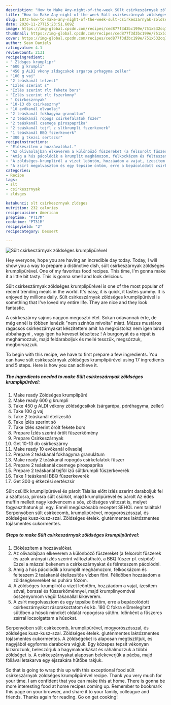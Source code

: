 ```yaml
---
description: "How to Make Any-night-of-the-week Sült csirkeszárnyak zöldséges krumplipürével"
title: "How to Make Any-night-of-the-week Sült csirkeszárnyak zöldséges krumplipürével"
slug: 1073-how-to-make-any-night-of-the-week-sult-csirkeszarnyak-zoldseges-krumplipurevel
date: 2020-11-27T15:23:51.609Z
image: https://img-global.cpcdn.com/recipes/ced877f3d3bc199e/751x532cq70/sult-csirkeszarnyak-zoldseges-krumplipurevel-recept-foto.jpg
thumbnail: https://img-global.cpcdn.com/recipes/ced877f3d3bc199e/751x532cq70/sult-csirkeszarnyak-zoldseges-krumplipurevel-recept-foto.jpg
cover: https://img-global.cpcdn.com/recipes/ced877f3d3bc199e/751x532cq70/sult-csirkeszarnyak-zoldseges-krumplipurevel-recept-foto.jpg
author: Sean Daniels
ratingvalue: 4.1
reviewcount: 2131
recipeingredient:
- " Zldsges krumplipr"
- "600 g krumpli"
- "450 g ALDI vkony zldsgcskok srgarpa prhagyma zeller"
- "100 g vaj"
- "2 teáskanál telzest"
- "Ízlés szerint s"
- "Ízlés szerint rlt fekete bors"
- "Ízlés szerint rlt fszerkmny"
- " Csirkeszrnyak"
- "10-13 db csirkeszrny"
- "10 evőkanál olvaolaj"
- "2 teáskanál fokhagyma granultum"
- "2 teáskanál ropogs csirkefalatok fszer"
- "2 teáskanál csemege pirospaprika"
- "2 teáskanál tejfl z sltkrumpli fszerkeverk"
- "1 teáskanál BBQ fszerkeverk"
- "300 g tkezsi sertszsr"
recipeinstructions:
- "Előkészítem a hozzávalókat."
- "Az olívaolajban elkeverem a különböző fűszereket (a felsorolt fűszerek és azok arányai ízlés szerint változtatható, a BBQ fűszer pl. csípős!) Ezzel a mázzal bekenem a csirkeszárnyakat és félreteszem pácolódni."
- "Amíg a hús pácolódik a krumplit meghámozom, felkockázom és felteszem 2 teáskanál ételízesítős vízben főni. Félidőben hozzáadom a zöldségkeveréket és puhára főzöm."
- "A zöldséges-krumpliról a vizet leöntöm, hozzáadom a vajat, ízesítem sóval, borssal és fűszerköménnyel, majd krumplinyomóval összenyomom végül fakanállal kikeverem."
- "A zsírt megolvasztom és egy tepsibe öntöm, erre a bepácolódott csirkeszárnyakat rásorakoztatom és kb. 180 C fokra előmelegített sütőben a húsok mindkét oldalát ropogósra sütöm. Időnként a fűszeres zsírral locsolgattam a húsokat."
categories:
- Recipe
tags:
- slt
- csirkeszrnyak
- zldsges

katakunci: slt csirkeszrnyak zldsges 
nutrition: 232 calories
recipecuisine: American
preptime: "PT17M"
cooktime: "PT31M"
recipeyield: "2"
recipecategory: Dessert

---
```



![Sült csirkeszárnyak zöldséges krumplipürével](https://img-global.cpcdn.com/recipes/ced877f3d3bc199e/751x532cq70/sult-csirkeszarnyak-zoldseges-krumplipurevel-recept-foto.jpg)

Hey everyone, hope you are having an incredible day today. Today, I will show you a way to prepare a distinctive dish, sült csirkeszárnyak zöldséges krumplipürével. One of my favorites food recipes. This time, I'm gonna make it a little bit tasty. This is gonna smell and look delicious.

Sült csirkeszárnyak zöldséges krumplipürével is one of the most popular of recent trending meals in the world. It's easy, it is quick, it tastes yummy. It is enjoyed by millions daily. Sült csirkeszárnyak zöldséges krumplipürével is something that I've loved my entire life. They are nice and they look fantastic.

A csirkeszárny sajnos nagyon megosztó étel. Sokan odavannak érte, de még ennél is többen lenézik &#34;nem színhús mivolta&#34; miatt. Mézes mustáros ragacsos csirkeszárnyakat készítettem amit ha megkóstolsz nem igen bírod abbahagyni , vagy igen ha keveset készítesz ! A burgonyát és a répát is meghámozzuk, majd feldaraboljuk és mellé tesszük, megsózzuk, megborsozzuk.


To begin with this recipe, we have to first prepare a few ingredients. You can have sült csirkeszárnyak zöldséges krumplipürével using 17 ingredients and 5 steps. Here is how you can achieve it.

<!--inarticleads1-->

##### The ingredients needed to make Sült csirkeszárnyak zöldséges krumplipürével:

1. Make ready  Zöldséges krumplipüré
1. Make ready 600 g krumpli
1. Take 450 g ALDI vékony zöldségcsíkok (sárgarépa, póréhagyma, zeller)
1. Take 100 g vaj
1. Take 2 teáskanál ételízesítő
1. Take Ízlés szerint só
1. Take Ízlés szerint őrölt fekete bors
1. Prepare Ízlés szerint őrölt fűszerkömény
1. Prepare  Csirkeszárnyak
1. Get 10-13 db csirkeszárny
1. Make ready 10 evőkanál olívaolaj
1. Prepare 2 teáskanál fokhagyma granulátum
1. Make ready 2 teáskanál ropogós csirkefalatok fűszer
1. Prepare 2 teáskanál csemege pirospaprika
1. Prepare 2 teáskanál tejföl ízű sültkrumpli fűszerkeverék
1. Take 1 teáskanál BBQ fűszerkeverék
1. Get 300 g étkezési sertészsír


Sült csülök krumplipürével és párolt Tálalás előtt ízlés szerint daraboljuk fel a szaftosra, pirosra sült csülköt, majd krumplipürével és párolt Az édes muffin mellett nagy kedvencem a sós, zöldséges változat is, melyet fogyaszthatunk pl. egy. Ennél megúszósabb receptet SEHOL nem találtok! Serpenyöben sült csirkecomb, krumplipürével, mogyorószósszal, és zöldséges kusz-kusz-szal. Zöldséges ételek. gluténmentes laktózmentes tojásmentes cukormentes. 

<!--inarticleads2-->

##### Steps to make Sült csirkeszárnyak zöldséges krumplipürével:

1. Előkészítem a hozzávalókat.
1. Az olívaolajban elkeverem a különböző fűszereket (a felsorolt fűszerek és azok arányai ízlés szerint változtatható, a BBQ fűszer pl. csípős!) Ezzel a mázzal bekenem a csirkeszárnyakat és félreteszem pácolódni.
1. Amíg a hús pácolódik a krumplit meghámozom, felkockázom és felteszem 2 teáskanál ételízesítős vízben főni. Félidőben hozzáadom a zöldségkeveréket és puhára főzöm.
1. A zöldséges-krumpliról a vizet leöntöm, hozzáadom a vajat, ízesítem sóval, borssal és fűszerköménnyel, majd krumplinyomóval összenyomom végül fakanállal kikeverem.
1. A zsírt megolvasztom és egy tepsibe öntöm, erre a bepácolódott csirkeszárnyakat rásorakoztatom és kb. 180 C fokra előmelegített sütőben a húsok mindkét oldalát ropogósra sütöm. Időnként a fűszeres zsírral locsolgattam a húsokat.


Serpenyöben sült csirkecomb, krumplipürével, mogyorószósszal, és zöldséges kusz-kusz-szal. Zöldséges ételek. gluténmentes laktózmentes tojásmentes cukormentes. A zöldségeket is alaposan megtisztítjuk, és nagyjából egyforma darabokra vágjuk. Egy közepes tepsit vékonyan kizsírozunk, beleszórjuk a hagymakarikákat és ráhalmozzuk a többi zöldséget is. A csirkeszárnyakat alaposan belekeverjük a pácba, majd fóliával letakarva egy éjszakára hűtőbe rakjuk. 

So that is going to wrap this up with this exceptional food sült csirkeszárnyak zöldséges krumplipürével recipe. Thank you very much for your time. I am confident that you can make this at home. There is gonna be more interesting food at home recipes coming up. Remember to bookmark this page on your browser, and share it to your family, colleague and friends. Thanks again for reading. Go on get cooking!
